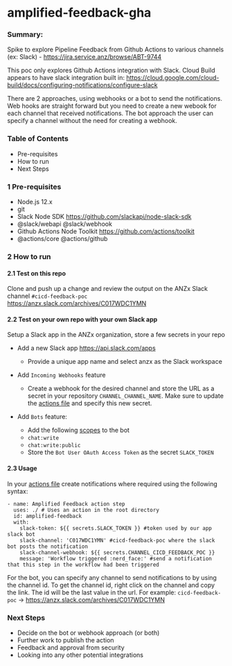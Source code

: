 # amplified-feedback-gha
### Summary:

Spike to explore Pipeline Feedback from Github Actions to various channels (ex: Slack) - https://jira.service.anz/browse/ABT-9744

This poc only explores Github Actions integration with Slack. Cloud Build appears to have slack integration built in: https://cloud.google.com/cloud-build/docs/configuring-notifications/configure-slack

There are 2 approaches, using webhooks or a bot to send the notifications. Web hooks are straight forward but you need to create a new webook for each channel that received notifications. The bot approach the user can specify a channel without the need for creating a webhook.

### Table of Contents

- Pre-requisites
- How to run
- Next Steps

### 1 Pre-requisites

- Node.js 12.x
- git    
- Slack Node SDK https://github.com/slackapi/node-slack-sdk
 - @slack/webapi @slack/webhook
- Github Actions Node Toolkit https://github.com/actions/toolkit
 - @actions/core @actions/github

### 2 How to run

#### 2.1 Test on this repo

Clone and push up a change and review the output on the ANZx Slack channel `#cicd-feedback-poc` https://anzx.slack.com/archives/C017WDC1YMN

#### 2.2 Test on your own repo with your own Slack app

Setup a Slack app in the ANZx organization, store a few secrets in your repo

- Add a new Slack app https://api.slack.com/apps
  - Provide a unique app name and select anzx as the Slack workspace
 - Add `Incoming Webhooks` feature
   - Create a webhook for the desired channel and store the URL as a secret in your repository `CHANNEL_CHANNEL_NAME`. Make sure to update the [actions file](https://github.com/rickstrandanz/amplified-feedback-gha/blob/master/.github/workflows/main.yml) and specify this new secret.

- Add `Bots` feature:
  - Add the following [scopes](https://api.slack.com/scopes) to the bot 
   - `chat:write`
   - `chat:write:public`
  - Store the `Bot User OAuth Access Token` as the secret `SLACK_TOKEN`

#### 2.3 Usage

In your [actions file](https://github.com/rickstrandanz/amplified-feedback-gha/blob/master/.github/workflows/main.yml) create notifications where required using the following syntax:

```
- name: Amplified Feedback action step
  uses: ./ # Uses an action in the root directory
  id: amplified-feedback
  with:
    slack-token: ${{ secrets.SLACK_TOKEN }} #token used by our app slack bot
    slack-channel: 'C017WDC1YMN' #cicd-feedback-poc where the slack bot posts the notification
    slack-channel-webhook: ${{ secrets.CHANNEL_CICD_FEEDBACK_POC }}
    message: 'Workflow triggered :nerd_face:' #send a notification that this step in the workflow had been triggered
```
For the bot, you can specify any channel to send notifications to by using the channel id. To get the channel id, right click on the channel and copy the link. The id will be the last value in the url. For example: `cicd-feedback-poc` -> https://anzx.slack.com/archives/C017WDC1YMN

### Next Steps

- Decide on the bot or webhook approach (or both)
- Further work to publish the action
- Feedback and approval from security
- Looking into any other potential integrations